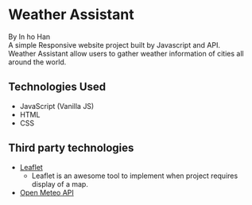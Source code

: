 # Weather Assistant
By In ho Han <br/>
A simple Responsive website project built by Javascript and API.<br/>
Weather Assistant allow users to gather weather information of cities all around the world.<br/>
## Technologies Used
- JavaScript (Vanilla JS)
- HTML
- CSS
## Third party technologies
- <a href="https://leafletjs.com/">Leaflet</a>
  - Leaflet is an awesome tool to implement when project requires display of a map.
- <a href="https://open-meteo.com/">Open Meteo API</a>
